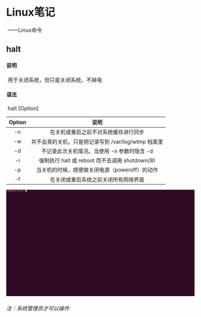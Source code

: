 # Linux笔记

​				——Linux命令

## halt

#### 说明

​		用于关闭系统，但只是关闭系统，不掉电

#### 语法

​		halt [Option]

| Option |                        说明                         |
| :----: | :-------------------------------------------------: |
|   -n   |        在关机或重启之前不对系统缓存进行同步         |
|   -w   | 并不会真的关机，只是把记录写到 /var/log/wtmp 档案里 |
|   -d   |     不记录此次关机情况。当使用 -n 参数时隐含 -d     |
|   -i   |   强制执行 halt 或 reboot 而不去调用 shutdown(8)    |
|   -p   |   当关机的时候，顺便做关闭电源（poweroff）的动作    |
|   -f   |        在关闭或重启系统之前关闭所有网络界面         |

![chgrp](image/halt.png)

###### 注：系统管理员才可以操作